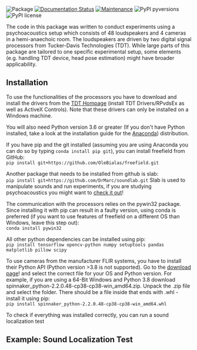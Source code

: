 ![Package](https://github.com/OleBialas/freefield/workflows/Python%20package/badge.svg)
[![Documentation Status](https://readthedocs.org/projects/soundlab/badge/?version=latest)](https://free-field.readthedocs.io/en/latest/?badge=latest)
[![Maintenance](https://img.shields.io/badge/Maintained%3F-yes-brightgreen.svg)](https://github.com/OleBialas/freefield/graphs/commit-activity)
![PyPI pyversions](https://img.shields.io/badge/python-%3E%3D3.6-blue)
![PyPI license](https://img.shields.io/badge/license-MIT-brightgreen)

The code in this package was written to conduct experiments using a psychoacoustics setup which consists of 48 loudspeakers and 4 cameras in a hemi-anaechoic room. The loudspeakers are driven by two digital signal processors
from Tucker-Davis Technologies (TDT). While large parts of this package are tailored to one specific experimental
setup, some elements (e.g. handling TDT device, head pose estimation) might have broader applicability.

## Installation ##

To use the functionalities of the processors you have to download and install the drivers from the
[TDT Hompage](https://www.tdt.com/support/downloads/ "TDT Downloads") (install TDT Drivers/RPvdsEx
as well as ActiveX Controls). Note that these drivers can only be installed on a Windows machine.

You will also need Python version 3.6 or greater (If you don't have Python installed, take a look
at the installation guide for the [Anaconda](https://docs.anaconda.com/anaconda/install/ "Install Anaconda")) distribution.

If you have pip and the git installed (assuming you are using Anaconda you can do so by
typing `conda install pip git`), you can install freefield from GitHub: \
`pip install git+https://github.com/OleBialas/freefield.git`

Another package that needs to be installed from github is slab:\
`pip install git+https://github.com/DrMarc/soundlab.git`
Slab is used to manipulate sounds and run experiments, if you are studying
psychoacoustics you might want to
[check it out](https://soundlab.readthedocs.io/en/latest/?badge=latest "Slab Documentation")!

The communication with the processors relies on the pywin32 package. Since installing it with pip can result
in a faulty version, using conda is preferred (if you want to use features of freefield on a different OS than
Windows, leave this step out):\
`conda install pywin32`

All other python dependencies can be installed using pip:\
`pip install tensorflow opencv-python numpy setuptools pandas matplotlib pillow scipy`

To use cameras from the manufacturer FLIR systems, you have to install their Python API (Python version >3.8 is not supported). Go to the [download page](https://meta.box.lenovo.com/v/link/view/a1995795ffba47dbbe45771477319cc3 "Spinnaker Download")! and select the correct file for your OS and Python version. For example, if you are using
a 64-Bit Windows and Python 3.8 download spinnaker_python-2.2.0.48-cp38-cp38-win_amd64.zip.
Unpack the .zip file and select the folder. There should be a file inside that ends with .whl - install it using pip:\
`pip install spinnaker_python-2.2.0.48-cp38-cp38-win_amd64.whl`

To check if everything was installed correctly, you can run a sound localization test

## Example: Sound Localization Test ##
